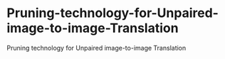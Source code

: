 # Pruning-technology-for-Unpaired-image-to-image-Translation
 Pruning technology for Unpaired image-to-image Translation 
